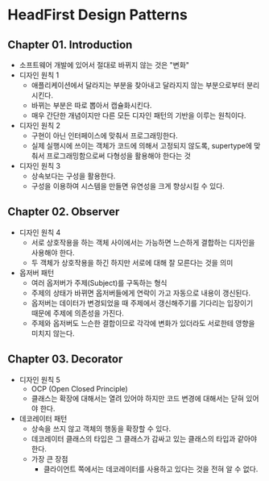# HeadFirst Design Patterns
## Chapter 01. Introduction
- 소프트웨어 개발에 있어서 절대로 바뀌지 않는 것은 "변화"
- 디자인 원칙 1
    - 애플리케이션에서 달라지는 부분을 찾아내고 달라지지 않는 부분으로부터 분리시킨다.
    - 바뀌는 부분은 따로 뽑아서 캡슐화시킨다.
    - 매우 간단한 개념이지만 다른 모든 디자인 패턴의 기반을 이루는 원칙이다.
- 디자인 원칙 2
    - 구현이 아닌 인터페이스에 맞춰서 프로그래밍한다.
    - 실제 실행시에 쓰이는 객체가 코드에 의해서 고정되지 않도록, supertype에 맞춰서 프로그래밍함으로써 다형성을 활용해야 한다는 것
- 디자인 원칙 3
    - 상속보다는 구성을 활용한다.
    - 구성을 이용하여 시스템을 만들면 유연성을 크게 향상시킬 수 있다.
## Chapter 02. Observer
- 디자인 원칙 4
    - 서로 상호작용을 하는 객체 사이에서는 가능하면 느슨하게 결합하는 디자인을 사용해야 한다.
    - 두 객체가 상호작용을 하긴 하지만 서로에 대해 잘 모른다는 것을 의미
- 옵저버 패턴
    - 여러 옵저버가 주제(Subject)를 구독하는 형식
    - 주제의 상태가 바뀌면 옵저버들에게 연락이 가고 자동으로 내용이 갱신된다.
    - 옵저버는 데이터가 변경되었을 때 주제에서 갱신해주기를 기다리는 입장이기 때문에 주제에 의존성을 가진다.
    - 주제와 옵저버도 느슨한 결합이므로 각각에 변화가 있더라도 서로한테 영향을 미치지 않는다.
## Chapter 03. Decorator
- 디자인 원칙 5
    - OCP (Open Closed Principle)
    - 클래스는 확장에 대해서는 열려 있어야 하지만 코드 변경에 대해서는 닫혀 있어야 한다.
- 데코레이터 패턴
    - 상속을 쓰지 않고 객체의 행동을 확장할 수 있다.
    - 데코레이터 클래스의 타입은 그 클래스가 감싸고 있는 클래스의 타입과 같아야 한다.
    - 가장 큰 장점
        - 클라이언트 쪽에서는 데코레이터를 사용하고 있다는 것을 전혀 알 수 없다.
